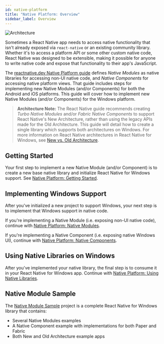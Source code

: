 ```yaml
---
id: native-platform
title: "Native Platform: Overview"
sidebar_label: Overview
---
```


![Architecture](https://img.shields.io/badge/architecture-new_&_old-green)

Sometimes a React Native app needs to access native functionality that isn't already exposed via `react-native` or an existing community library. Whether it's to access a platform API or some other custom native code, React Native was designed to be extensible, making it possible for anyone to write native code and expose that functionality to their app's JavaScript.

The [reactnative.dev Native Platform guide](https://reactnative.dev/docs/native-platform) defines *Native Modules* as native libraries for accessing non-UI native code, and *Native Components* for accessing native platform views. That guide includes steps for implementing new Native Modules (and/or Components) for both the Android and iOS platforms. This guide will cover how to implement new Native Modules (and/or Components) for the Windows platform.

> **Architecture Note:** The React Native guide recommends creating *Turbo Native Modules* and/or *Fabric Native Components* to support React Native's New Architecture, rather than using the legacy APIs made for the Old Architecture. This guide will detail how to create a single library which supports both architectures on Windows. For more information on React Native architectures in React Native for Windows, see [New vs. Old Architecture](new-architecture.md).

## Getting Started

Your first step to implement a new Native Module (and/or Component) is to create a new base native library and initialize React Native for Windows support. See [Native Platform: Getting Started](native-platform-getting-started.md).

## Implementing Windows Support

After you've initialized a new project to support Windows, your next step is to implement that Windows support in native code.

If you're implementing a Native Module (i.e. exposing non-UI native code), continue with [Native Platform: Native Modules](native-platform-modules.md).

If you're implementing a Native Component (i.e. exposing native Windows UI), continue with [Native Platform: Native Components](native-platform-components.md).

## Using Native Libraries on Windows

After you've implemented your native library, the final step is to consume it in your React Native for Windows app. Continue with [Native Platform: Using Native Libraries](native-platform-using.md).

## Native Module Sample

The [Native Module Sample](https://github.com/microsoft/react-native-windows-samples/tree/main/samples/NativeModuleSample/cpp-lib) project is a complete React Native for Windows library that contains:

* Several Native Modules examples
* A Native Component example with implementations for both Paper and Fabric
* Both New and Old Architecture example apps
